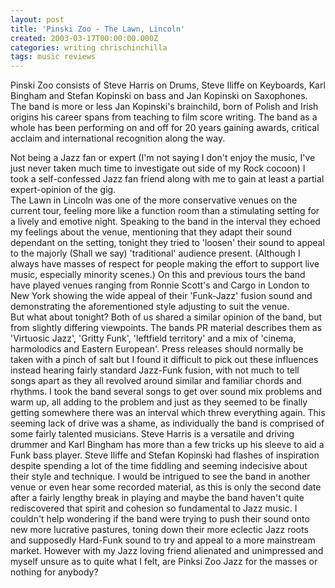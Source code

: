 ```yaml
---
layout: post
title: 'Pinski Zoo - The Lawn, Lincoln'
created: 2003-03-17T00:00:00.000Z
categories: writing chrischinchilla
tags: music reviews
---
```


Pinski Zoo consists of Steve Harris on Drums, Steve Iliffe on Keyboards, Karl Bingham and Stefan Kopinski on bass and Jan Kopinski on Saxophones. The band is more or less Jan Kopinski's brainchild, born of Polish and Irish origins his career spans from teaching to film score writing. The band as a whole has been performing on and off for 20 years gaining awards, critical acclaim and international recognition along the way.

Not being a Jazz fan or expert (I'm not saying I don't enjoy the music, I've just never taken much time to investigate out side of my Rock cocoon) I took a self-confessed Jazz fan friend along with me to gain at least a partial expert-opinion of the gig.<br>The Lawn in Lincoln was one of the more conservative venues on the current tour, feeling more like a function room than a stimulating setting for a lively and emotive night. Speaking to the band in the interval they echoed my feelings about the venue, mentioning that they adapt their sound dependant on the setting, tonight they tried to 'loosen' their sound to appeal to the majorly (Shall we say)  'traditional' audience present. (Although I always have masses of respect for people making the effort to support live music, especially minority scenes.) On this and previous tours the band have played venues ranging from Ronnie Scott's and Cargo in London to New York showing the wide appeal of their 'Funk-Jazz' fusion sound and demonstrating the aforementioned style adjusting to suit the venue.<br>But what about tonight? Both of us shared a similar opinion of the band, but from slightly differing viewpoints. The bands PR material describes them as 'Virtuosic Jazz', 'Gritty Funk', 'leftfield territory' and a mix of 'cinema, harmolodics and Eastern European'. Press releases should normally be taken with a pinch of salt but I found it difficult to pick out these influences instead hearing fairly standard Jazz-Funk fusion, with not much to tell songs apart as they all revolved around similar and familiar chords and rhythms. I took the band several songs to get over sound mix problems and warm up, all adding to the problem and just as they seemed to be finally getting somewhere there was an interval which threw everything again. This seeming lack of drive was a shame, as individually the band is comprised of some fairly talented musicians. Steve Harris is a versatile and driving drummer and Karl Bingham has more than a few tricks up his sleeve to aid a Funk bass player. Steve Iliffe and Stefan Kopinski had flashes of inspiration despite spending a lot of the time fiddling and seeming indecisive about their style and technique. I would be intrigued to see the band in another venue or even hear some recorded material, as this is only the second date after a fairly lengthy break in playing and maybe the band haven't quite rediscovered that spirit and cohesion so fundamental to Jazz music. I couldn't help wondering if the band were trying to push their sound onto new more lucrative pastures, toning down their more eclectic Jazz roots and supposedly Hard-Funk sound to try and appeal to a more mainstream market. However with my Jazz loving friend alienated and unimpressed and myself unsure as to quite what I felt, are Pinksi Zoo Jazz for the masses or nothing for anybody?

